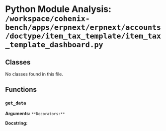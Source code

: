 # Python Module Analysis: `/workspace/cohenix-bench/apps/erpnext/erpnext/accounts/doctype/item_tax_template/item_tax_template_dashboard.py`

## Classes

No classes found in this file.


## Functions

### `get_data`
**Arguments:** ``
**Decorators:** ``

**Docstring:**
```

```

